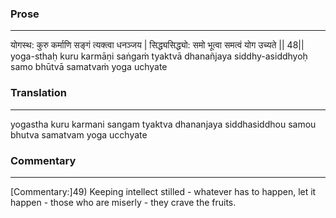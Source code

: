### Prose 
 --- 
योगस्थ: कुरु कर्माणि सङ्गं त्यक्त्वा धनञ्जय |
सिद्ध्यसिद्ध्यो: समो भूत्वा समत्वं योग उच्यते || 48||
yoga-sthaḥ kuru karmāṇi saṅgaṁ tyaktvā dhanañjaya
siddhy-asiddhyoḥ samo bhūtvā samatvaṁ yoga uchyate

### Translation 
 --- 
yogastha kuru karmani sangam tyaktva dhananjaya siddhasiddhou samou bhutva samatvam yoga ucchyate

### Commentary 
 --- 
[Commentary:]49) Keeping intellect stilled - whatever has to happen, let it happen - those who are miserly - they crave the fruits.